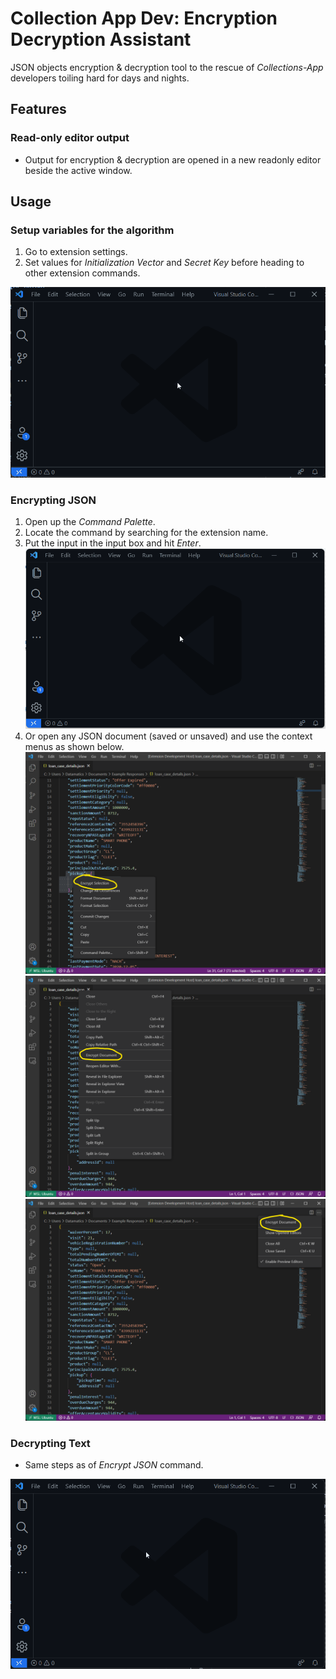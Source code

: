# Collection App Dev: Encryption Decryption Assistant

JSON objects encryption & decryption tool to the rescue of *Collections-App* developers toiling hard for days and nights.

## Features

### Read-only editor output

* Output for encryption & decryption are opened in a new readonly editor beside the active window.

## Usage

### Setup variables for the algorithm

1. Go to extension settings.
2. Set values for *Initialization Vector* and *Secret Key* before heading to other extension commands.

![Encrypt Text Demo](media/command-open-settings.gif)

### Encrypting JSON

1. Open up the *Command Palette*.
2. Locate the command by searching for the extension name.
3. Put the input in the input box and hit *Enter*.
    ![Encrypt Text Demo](media/command-encrypt-text.gif)
4. Or open any JSON document (saved or unsaved) and use the context menus as shown below.
![Editor Selection Context Menu](media/v0.0.4_editor_selection_menu.png)
![Editor Title Context Menu](media/v0.0.4_title_context_menu.png)
![Editor Title Menu](media/v0.0.4_title_menu.png)

### Decrypting Text

- Same steps as of *Encrypt JSON* command.

![alt](media/command-decrypt-text.gif)
